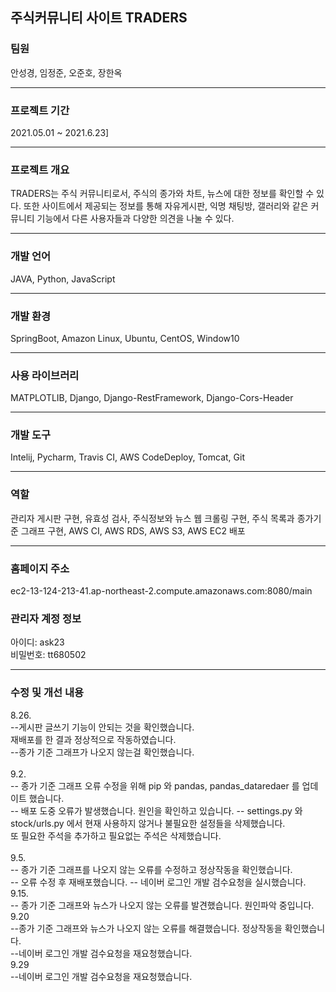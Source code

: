 <h2>주식커뮤니티 사이트 TRADERS </h2>
<h3>팀원</h3>
안성경, 임정준, 오준호, 장한옥<br>
<hr>
<h3>프로젝트 기간</h3>
2021.05.01 ~ 2021.6.23]<br>
<hr>
<h3>프로젝트 개요</h3>
TRADERS는 주식 커뮤니티로서, 주식의 종가와 차트, 뉴스에 대한 정보를 확인할 수 있다. 
또한 사이트에서 제공되는 정보를 통해 자유게시판, 익명 채팅방, 갤러리와 같은 커뮤니티 기능에서 다른 사용자들과 다양한 의견을 나눌 수 있다.
<hr>
<h3>개발 언어</h3>
JAVA, Python, JavaScript<br>
<hr>
<h3>개발 환경</h3>
SpringBoot, Amazon Linux, Ubuntu, CentOS, Window10 <br>
<hr>
<h3>사용 라이브러리</h3> 
  MATPLOTLIB, Django, Django-RestFramework, Django-Cors-Header<br>
<hr>
<h3>개발 도구</h3>
Intelij, Pycharm, Travis CI, AWS CodeDeploy, Tomcat, Git<br>
<hr>
<h3>역할</h3>
관리자 게시판 구현, 유효성 검사, 주식정보와 뉴스 웹 크롤링 구현, 주식 목록과 종가기준 그래프 구현, AWS CI, AWS RDS, AWS S3, AWS EC2 배포<br>
<hr>
<h3>홈페이지 주소</h3>
ec2-13-124-213-41.ap-northeast-2.compute.amazonaws.com:8080/main 
<br>
<h3>관리자 계정 정보</h3>
아이디: ask23<br>
비밀번호: tt680502

<hr>
<h3>수정 및 개선 내용</h3>
8.26. <br>
--게시판 글쓰기 기능이 안되는 것을 확인했습니다.<br>
재배포를 한 결과 정상적으로 작동하였습니다. <br>
--종가 기준 그래프가 나오지 않는걸 확인했습니다. <br>
<br>
9.2. <br>  
-- 종가 기준 그래프 오류 수정을 위해 pip 와 pandas, pandas_dataredaer 를 업데이트 했습니다.<br>
-- 배포 도중 오류가 발생했습니다. 원인을 확인하고 있습니다.
-- settings.py 와 stock/urls.py 에서 현재 사용하지 않거나 불필요한 설정들을 삭제했습니다. <br>
   또 필요한 주석을 추가하고 필요없는 주석은 삭제했습니다.<br>
<br>
9.5. <br>
-- 종가 기준 그래프를 나오지 않는 오류를 수정하고 정상작동을 확인했습니다.<br>
-- 오류 수정 후 재배포했습니다. 
-- 네이버 로그인 개발 검수요청을 실시했습니다.
<br>
9.15. <br>
-- 종가 기준 그래프와 뉴스가 나오지 않는 오류를 발견했습니다. 원인파악 중입니다.<br>
9.20<br>
--종가 기준 그래프와 뉴스가 나오지 않는 오류를 해결했습니다. 정상작동을 확인했습니다.<br>
--네이버 로그인 개발 검수요청을 재요청했습니다.<br>
9.29<br>
--네이버 로그인 개발 검수요청을 재요청했습니다.<br>


